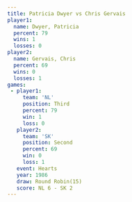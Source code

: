 ```yaml
---
title: Patricia Dwyer vs Chris Gervais
player1:               
  name: Dwyer, Patricia
  percent: 79          
  wins: 1              
  losses: 0            
player2:               
  name: Gervais, Chris 
  percent: 69          
  wins: 0              
  losses: 1            
games:
 - player1:         
     team: 'NL'     
     position: Third
     percent: 79    
     win: 1         
     loss: 0        
   player2:          
     team: 'SK'      
     position: Second
     percent: 69     
     win: 0          
     loss: 1         
   event: Hearts        
   year: 1986           
   draw: Round Robin(15)
   score: NL 6 - SK 2   
---
```

